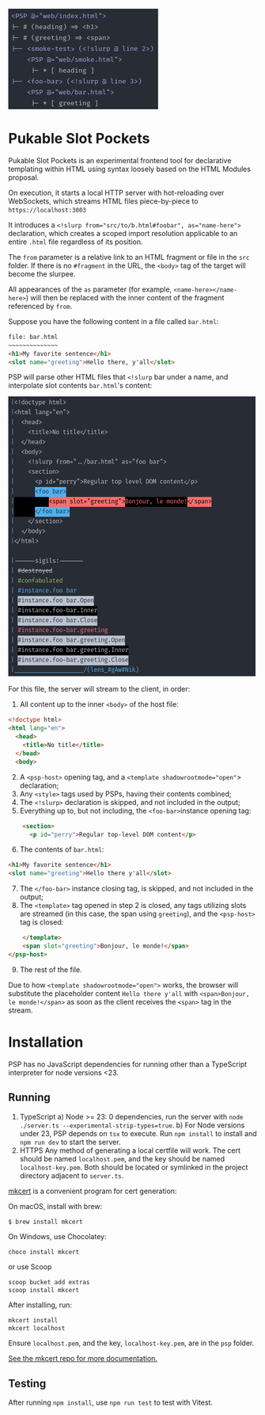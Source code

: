 ![Demonstration of file structure with slots](docs/psp-structure.png)
# Pukable Slot Pockets
Pukable Slot Pockets is an experimental frontend tool for declarative templating within HTML using syntax loosely based on the HTML Modules proposal.

On execution, it starts a local HTTP server with hot-reloading over WebSockets, which streams
HTML files piece-by-piece to `https://localhost:3003`

It introduces a `<!slurp from="src/to/b.html#foobar", as="name-here">` declaration, which creates a scoped import resolution applicable to an entire `.html` file regardless of its position.

The `from` parameter is a relative link to an HTML fragment or file in the `src` folder.
If there is no `#fragment` in the URL, the `<body>` tag of the target will become the slurpee.

All appearances of the `as` parameter (for example, `<name-here></name-here>`) will then
be replaced with the inner content of the fragment referenced by `from`.

Suppose you have the following content in a file called `bar.html`:

```html
file: bar.html
~~~~~~~~~~~~~~
<h1>My favorite sentence</h1>
<slot name="greeting">Hello there, y'all</slot>
```

PSP will parse other HTML files that `<!slurp` bar under a name, and interpolate slot contents
`bar.html`'s content:

![demonstration of slotting label behavior](docs/bonjour.png)

For this file, the server will stream to the client, in order:

1) All content up to the inner `<body>` of the host file:
```html
<!doctype html>
<html lang="en">
  <head>
    <title>No title</title>
  </head>
  <body>
```

2) A `<psp-host>` opening tag, and a `<template shadowrootmode="open"`> declaration;
3) Any `<style>` tags used by PSPs, having their contents combined;
4) The `<!slurp>` declaration is skipped, and not included in the output;
5) Everything up to, but not including, the `<foo-bar>`instance opening tag:
```html
    <section>
      <p id="perry">Regular top-level DOM content</p>
```
6) The contents of `bar.html`:
```html
<h1>My favorite sentence</h1>
<slot name="greeting">Hello there y'all</slot>
```
7) The `</foo-bar>` instance closing tag, is skipped, and not included in the output;
8) The `<template>` tag opened in step 2 is closed, any tags utilizing slots are streamed (in this case, the span using `greeting`), and the `<psp-host>` tag is closed:
```html
    </template>
    <span slot="greeting">Bonjour, le monde!</span>
</psp-host>
`````
9) The rest of the file.

Due to how `<template shadowrootmode="open">` works, the browser will substitute the placeholder content `Hello there y'all`
with `<span>Bonjour, le monde!</span>` as soon as the client receives the `<span>` tag in the stream.

# Installation

PSP has no JavaScript dependencies for running other than a TypeScript interpreter for node versions <23.

## Running
1) TypeScript
    a) Node >= 23: 0 dependencies, run the server with `node ./server.ts --experimental-strip-types=true`.
    b) For Node versions under 23, PSP depends on `tsx` to execute. Run `npm install` to install and `npm run dev` to start the server.
2) HTTPS
Any method of generating a local certfile will work.
The cert should be named `localhost.pem`, and the key should be named `localhost-key.pem`.
Both should be located or symlinked in the project directory adjacent to `server.ts`.

[mkcert](https://github.com/FiloSottile/mkcert) is a convenient program for cert generation:

On macOS, install with brew:
```bash
$ brew install mkcert
```

On Windows, use Chocolatey:
```
choco install mkcert
```

or use Scoop

```
scoop bucket add extras
scoop install mkcert
```

After installing, run:
```
mkcert install
mkcert localhost
```
Ensure `localhost.pem`, and the key, `localhost-key.pem`, are in the `psp` folder.

[See the mkcert repo for more documentation.](https://github.com/FiloSottile/mkcert)

## Testing
After running `npm install`, use `npm run test` to test with Vitest.

